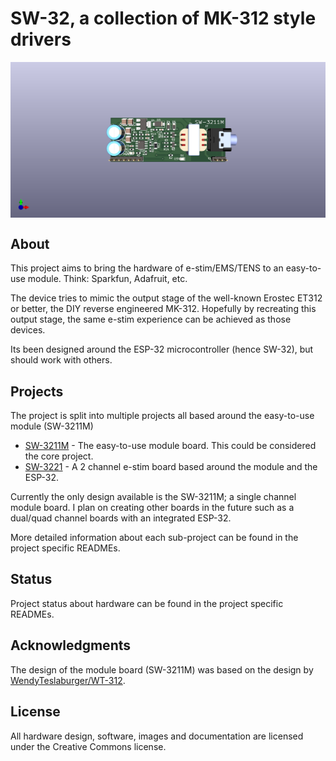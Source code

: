 # SW-32, a collection of MK-312 style drivers
<img align="center" src="doc/SW-3211M.png">

## About
This project aims to bring the hardware of e-stim/EMS/TENS to an easy-to-use module. Think: Sparkfun, Adafruit, etc.

The device tries to mimic the output stage of the well-known Erostec ET312 or better, the DIY reverse engineered MK-312. 
Hopefully by recreating this output stage, the same e-stim experience can be achieved as those devices.

Its been designed around the ESP-32 microcontroller (hence SW-32), but should work with others. 

## Projects
The project is split into multiple projects all based around the easy-to-use module (SW-3211M)
- [SW-3211M](/hardware/SW-3211M) - The easy-to-use module board. This could be considered the core project.
- [SW-3221](/hardware/SW-3221) - A 2 channel e-stim board based around the module and the ESP-32.

Currently the only design available is the SW-3211M; a single channel module board. I plan on creating other boards in the future such as a dual/quad channel boards with an integrated ESP-32.

More detailed information about each sub-project can be found in the project specific READMEs.

## Status
Project status about hardware can be found in the project specific READMEs.

## Acknowledgments
The design of the module board (SW-3211M) was based on the design by [WendyTeslaburger/WT-312](https://github.com/WendyTeslaburger/WT-312).

## License
All hardware design, software, images and documentation are licensed under the Creative Commons license.
